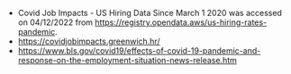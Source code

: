 - Covid Job Impacts - US Hiring Data Since March 1 2020 was accessed on 04/12/2022 from https://registry.opendata.aws/us-hiring-rates-pandemic.
- https://covidjobimpacts.greenwich.hr/
- https://www.bls.gov/covid19/effects-of-covid-19-pandemic-and-response-on-the-employment-situation-news-release.htm
